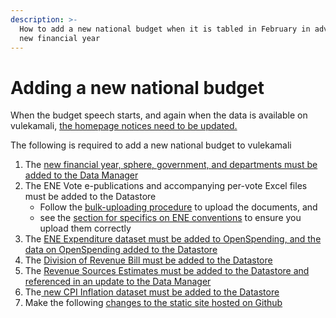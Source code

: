 ```yaml
---
description: >-
  How to add a new national budget when it is tabled in February in advance of a
  new financial year
---
```


# Adding a new national budget

When the budget speech starts, and again when the data is available on vulekamali, [the homepage notices need to be updated.](update-the-homepage-state.md)

The following is required to add a new national budget to vulekamali

1. The [new financial year, sphere, government, and departments must be added to the Data Manager](adding-new-year-sphere-government-departments.md)
2. The ENE Vote e-publications and accompanying per-vote Excel files must be added to the Datastore
   * Follow the [bulk-uploading procedure](../adding-modifying-information-on-the-site/bulk-uploading-department-specific-documents.md) to upload the documents, and
   * see the [section for specifics on ENE conventions](../adding-modifying-information-on-the-site/bulk-uploading-department-specific-documents.md#estimates-of-national-expenditure-vote-chapters) to ensure you upload them correctly
3. The [ENE Expenditure dataset must be added to OpenSpending, and the data on OpenSpending added  to the Datastore](../adding-modifying-information-on-the-site/adding-structured-fiscal-data-to-openspending.md#estimates-of-national-expenditure)
4. The [Division of Revenue Bill must be added to the Datastore](adding-a-new-division-of-revenue-bill.md)
5. The [Revenue Sources Estimates must be added to the Datastore and referenced in an update to the Data Manager](adding-a-new-national-budget-adding-revenue-sources-data.md)
6. The[ new CPI Inflation dataset must be added to the Datastore](adding-cpi-inflation-data.md)
7. Make the following [changes to the static site hosted on Github](changes-to-static-site-hosted-on-github.md)



